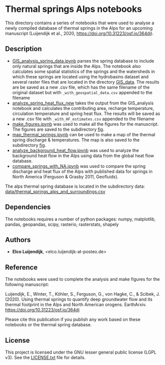 # Thermal springs Alps notebooks

This directory contains a series of notebooks that were used to analyse a newly compiled database of thermal springs in the Alps for an upcoming manuscript (Luijendijk et al., 2020, https://doi.org/10.31223/osf.io/364dj).


## Description

* [GIS_analysis_spring_data.ipynb](GIS_analysis_spring_data.ipynb) parses the spring database to include only natural springs that are inside the Alps. The notebook also calculates some spatial statistics of the springs and the watersheds in which these springs are located using the hydrobasins dataset and several raster files that are located in the directory [GIS_data](GIS_data). The results are be saved as a new .csv file, which has the same filename of the original dataset but with ``_with_geospatial_data.csv`` appended to the filename
* [analyze_spring_heat_flux_new](analyze_spring_heat_flux_new.ipynb) takes the output from the GIS_analysis notebook and calculates the contributing area, recharge temperature, circulation temperature and spring heat flux. The results will be saved as a new .csv file with ``_with_HF_estimates.csv`` appended to the filename
* [make_figures.ipynb](make_figures.ipynb) was used to make all the figures for the manuscript. The figures are saved to the subdirectory [fig](fig).
* [map_thermal_springs.ipynb](map_thermal_springs.ipynb) can be used to make a map of the thermal spring discharge & temperatures. The map is also saved to the subdirectory [fig](fig).
* [analyze_background_heat_flow.ipynb](analyze_background_heat_flow.ipynb) was used to analyze the background heat flow in the Alps using data from the global heat flow database.
* [compare_springs_with_NA.ipynb](compare_springs_with_NA.ipynb) was used to compare the spring discharge and heat flux of the Alps with published data for springs in North America (Ferguson & Grasby 2011, Geofluids).

The alps thermal spring database is located in the subdirectory data: [data/thermal_springs_alps_and_surroundings.csv](data/thermal_springs_alps_and_surroundings.csv)


## Dependencies

The notebooks requires a number of python packages: numpy, matplotlib, pandas, geopandas, scipy, rasterio, rasterstats, shapely 


## Authors
* **Elco Luijendijk**, <elco.luijendijk-at-posteo.de>


## Reference

The notebooks were used to complete the analysis and make figures for the following manuscript: 

Luijendijk, E., Winter, T., Köhler, S., Ferguson, G., von Hagke, C., & Scibek, J. (2020). Using thermal springs to quantify deep groundwater flow and its thermal footprint in the Alps and North American orogens. EarthArxiv. https://doi.org/10.31223/osf.io/364dj

Please cite this publication if you publish any work based on these notebooks or the thermal spring database.


## License
This project is licensed under the GNU lesser general public license (LGPL v3). See the [LICENSE.txt](LICENSE.txt) file for details.

